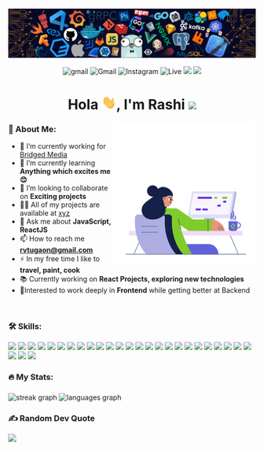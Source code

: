 ![img](banner-git.png)
<div align="center">

![gmail](https://img.shields.io/badge/Gmail-EA4335.svg?style=for-the-badge&logo=Gmail&logoColor=white)
![Gmail](https://img.shields.io/badge/LinkedIn-0A66C2.svg?style=for-the-badge&logo=LinkedIn&logoColor=white)
![Instagram](https://img.shields.io/badge/freeCodeCamp-0A0A23.svg?style=for-the-badge&logo=freeCodeCamp&logoColor=white)
![Live](https://img.shields.io/badge/HackerRank-00EA64.svg?style=for-the-badge&logo=HackerRank&logoColor=white)
![](https://img.shields.io/badge/Peerlist-00AA45.svg?style=for-the-badge&logo=Peerlist&logoColor=white)
![](https://img.shields.io/badge/Codecademy-1F4056.svg?style=for-the-badge&logo=Codecademy&logoColor=white)

<h1 align="center">Hola <img src="https://raw.githubusercontent.com/ABSphreak/ABSphreak/master/gifs/Hi.gif" width="30px">, I'm Rashi <img src="https://emojis.slackmojis.com/emojis/images/1531849430/4246/blob-sunglasses.gif?1531849430" width="29"/></h1>
</div>

<div align="top">
    <img align="right" alt="Gif" src="giphy-git1.gif" width="290" />
  </div>
<h3 align="left">💫  About Me:</h3>
<div>
  

  <div align="left">

  *   🔭 I’m currently working for [Bridged Media](http://bridged.media/)
  *   🌱 I’m currently learning **Anything which excites me😊**
  *   👯 I’m looking to collaborate on **Exciting projects**
  *   👨‍💻 All of my projects are available at [xyz](xyz)
  *   💬 Ask me about **JavaScript, ReactJS**
  *   📫 How to reach me **rvtugaon@gmail.com**
  *   ⚡ In my free time I like to **travel, paint, cook**
  *   📚 Currently working on **React Projects, exploring new technologies**
  *   🌱Interested to work deeply in **Frontend** while getting better at Backend
  
  </div>
<br>


<h3 align="left">🛠 Skills:</h3>
<div align="left">
    
![](https://img.shields.io/badge/JavaScript-F7DF1E.svg?style=for-the-badge&logo=JavaScript&logoColor=black)
![](https://img.shields.io/badge/React-61DAFB.svg?style=for-the-badge&logo=React&logoColor=black)
![](https://img.shields.io/badge/React%20Router-CA4245.svg?style=for-the-badge&logo=React-Router&logoColor=white)
![](https://img.shields.io/badge/HTML5-E34F26.svg?style=for-the-badge&logo=HTML5&logoColor=white)
![](https://img.shields.io/badge/CSS3-1572B6.svg?style=for-the-badge&logo=CSS3&logoColor=white)
![](https://img.shields.io/badge/Bootstrap-7952B3.svg?style=for-the-badge&logo=Bootstrap&logoColor=white)
![](https://img.shields.io/badge/Tailwind%20CSS-06B6D4.svg?style=for-the-badge&logo=Tailwind-CSS&logoColor=white)
![](https://img.shields.io/badge/styledcomponents-DB7093.svg?style=for-the-badge&logo=styled-components&logoColor=white)
![](https://img.shields.io/badge/Redux-764ABC.svg?style=for-the-badge&logo=Redux&logoColor=white)
![](https://img.shields.io/badge/MUI-007FFF.svg?style=for-the-badge&logo=MUI&logoColor=white)
![](https://img.shields.io/badge/npm-CB3837.svg?style=for-the-badge&logo=npm&logoColor=white)
![](https://img.shields.io/badge/Vite-646CFF.svg?style=for-the-badge&logo=Vite&logoColor=white)
![](https://img.shields.io/badge/Webpack-8DD6F9.svg?style=for-the-badge&logo=Webpack&logoColor=black)
![](https://img.shields.io/badge/Git-F05032.svg?style=for-the-badge&logo=Git&logoColor=white)
![](https://img.shields.io/badge/GitHub-181717.svg?style=for-the-badge&logo=GitHub&logoColor=white)
![](https://img.shields.io/badge/GitLab-FC6D26.svg?style=for-the-badge&logo=GitLab&logoColor=white) 
![](https://img.shields.io/badge/Jest-C21325.svg?style=for-the-badge&logo=Jest&logoColor=white)
![](https://img.shields.io/badge/Rapid-0055DA.svg?style=for-the-badge&logo=Rapid&logoColor=white)
![](https://img.shields.io/badge/Netlify-00C7B7.svg?style=for-the-badge&logo=Netlify&logoColor=white)
![](https://img.shields.io/badge/Vercel-000000.svg?style=for-the-badge&logo=Vercel&logoColor=white)
![](https://img.shields.io/badge/Canva-00C4CC.svg?style=for-the-badge&logo=Canva&logoColor=white)
![](https://img.shields.io/badge/C++-00599C.svg?style=for-the-badge&logo=C++&logoColor=white)
![](https://img.shields.io/badge/MySQL-4479A1.svg?style=for-the-badge&logo=MySQL&logoColor=white)
![](https://img.shields.io/badge/Node.js-339933.svg?style=for-the-badge&logo=nodedotjs&logoColor=white)
![](https://img.shields.io/badge/Firebase-FFCA28.svg?style=for-the-badge&logo=Firebase&logoColor=black)
![](https://img.shields.io/badge/Visual%20Studio%20Code-007ACC.svg?style=for-the-badge&logo=Visual-Studio-Code&logoColor=white)
![](https://img.shields.io/badge/Linux-FCC624.svg?style=for-the-badge&logo=Linux&logoColor=black)
![](https://img.shields.io/badge/Axios-5A29E4.svg?style=for-the-badge&logo=Axios&logoColor=white)


###

<h3 align="left">🔥   My Stats:</h3>

###



<div align="left">
  <img height="180em" src="https://streak-stats.demolab.com?user=vrashi16&locale=en&mode=daily&theme=light&hide_border=false&border_radius=5&order=3" height="220" alt="streak graph"  />
  <img height="180em" src="https://github-readme-stats.vercel.app/api/top-langs?username=vrashi16&locale=en&hide_title=false&layout=compact&card_width=320&langs_count=5&hide_border=false&order=2" height="150" alt="languages graph"  />
</div>

###

### ✍️ Random Dev Quote
![](https://quotes-github-readme.vercel.app/api?type=horizontal&theme=algolia)





